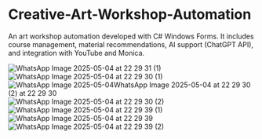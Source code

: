 # Creative-Art-Workshop-Automation
 An art workshop automation developed with C# Windows Forms. It includes course management, material recommendations, AI support (ChatGPT API), and integration with YouTube and Monica.

![WhatsApp Image 2025-05-04 at 22 29 31 (1)](https://github.com/user-attachments/assets/0257d84d-aadb-48a6-88dd-a14762ce19cd)
![WhatsApp Image 2025-05-04 at 22 29 30 (1)](https://github.com/user-attachments/assets/99e76942-1031-482a-94f4-b45782705218)
![WhatsApp Image 2025-05-04![WhatsApp Image 2025-05-04 at 22 29 30 (2)](https://github.com/user-attachments/assets/d330425f-d5d8-4fb9-9bf1-c69098f1b0f2)
 at 22 29 30](https://github.com/user-attachments/assets/8c92d15f-c853-4c3f-8e48-a605209d2fce)
![WhatsApp Image 2025-05-04 at 22 29 30 (2)](https://github.com/user-attachments/assets/152994df-d760-4d52-b96e-2347174a06fe)
![WhatsApp Image 2025-05-04 at 22 29 39 (1)](https://github.com/user-attachments/assets/d87d7d14-c7b0-474a-b193-82db88d39682)
![WhatsApp Image 2025-05-04 at 22 29 39](https://github.com/user-attachments/assets/f28742e7-16e6-4556-a549-d9468879e620)
![WhatsApp Image 2025-05-04 at 22 29 39 (2)](https://github.com/user-attachments/assets/ab3c6855-bb87-41b5-870b-e16bef6f0af5)
